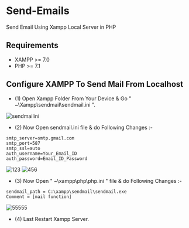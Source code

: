# Send-Emails
Send Email Using Xampp Local Server in PHP

## Requirements
* XAMPP >= 7.0
* PHP >= 7.1

## Configure XAMPP To Send Mail From Localhost

* (1) Open Xampp Folder From Your Device & Go " ~\Xampp\sendmail\sendmail.ini ".

![sendmailini](https://user-images.githubusercontent.com/26626045/55871683-074c8280-5b40-11e9-8a43-ef77c7e96e66.jpg)

* (2) Now Open sendmail.ini file & do Following Changes :-

```
smtp_server=smtp.gmail.com
smtp_port=587
smtp_ssl=auto
auth_username=Your_Email_ID
auth_password=Email_ID_Password
```

![123](https://user-images.githubusercontent.com/26626045/55872790-bb4f0d00-5b42-11e9-8db2-aab625e4cd10.jpg)
![456](https://user-images.githubusercontent.com/26626045/55872791-bb4f0d00-5b42-11e9-8bb8-92faebf1d39c.jpg)


* (3) Now Open " ~\xampp\php\php.ini " file & do Following Changes :-

```
sendmail_path = C:\xampp\sendmail\sendmail.exe
Comment = [mail function]
```

![55555](https://user-images.githubusercontent.com/26626045/55874043-0b7b9e80-5b46-11e9-917c-e9e3ad09b4f8.jpg)

* (4) Last Restart Xampp Server.

